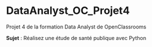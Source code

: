 # DataAnalyst_OC_Projet4
Projet 4 de la formation Data Analyst de OpenClassrooms

**Sujet** : Réalisez une étude de santé publique avec Python

